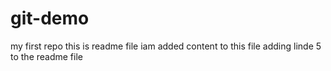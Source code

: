 # git-demo
my first repo
this is readme file
iam added content to this file
adding linde 5 to  the readme file
